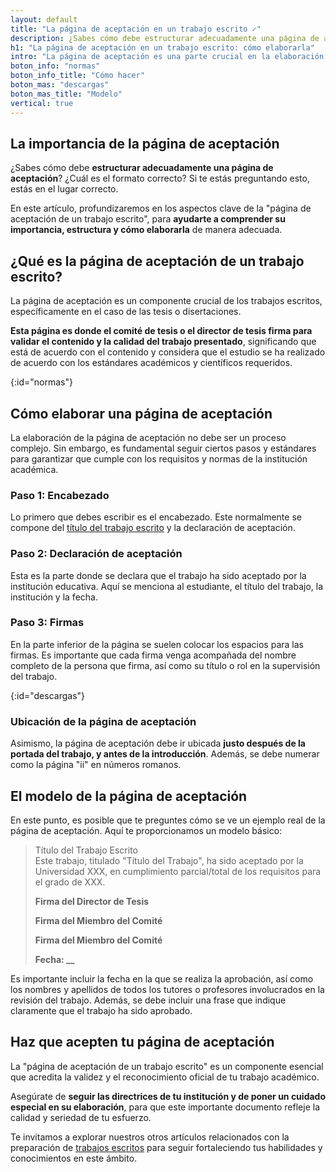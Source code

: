```yaml
---
layout: default
title: "La página de aceptación en un trabajo escrito ✓"
description: ¿Sabes cómo debe estructurar adecuadamente una página de aceptación? ¿Cuál es el formato correcto? Si te estás preguntando esto, estás en el lugar correcto.
h1: "La página de aceptación en un trabajo escrito: cómo elaborarla"
intro: "La página de aceptación es una parte crucial en la elaboración de cualquier trabajo académico, siendo esta la sección que valida oficialmente el trabajo realizado."
boton_info: "normas"
boton_info_title: "Cómo hacer"
boton_mas: "descargas"
boton_mas_title: "Modelo"
vertical: true
---
```

## La importancia de la página de aceptación

¿Sabes cómo debe **estructurar adecuadamente una página de aceptación**? ¿Cuál es el formato correcto? Si te estás preguntando esto, estás en el lugar correcto.

En este artículo, profundizaremos en los aspectos clave de la "página de aceptación de un trabajo escrito", para **ayudarte a comprender su importancia, estructura y cómo elaborarla** de manera adecuada.

## ¿Qué es la página de aceptación de un trabajo escrito?

La página de aceptación es un componente crucial de los trabajos escritos, específicamente en el caso de las tesis o disertaciones.

**Esta página es donde el comité de tesis o el director de tesis firma para validar el contenido y la calidad del trabajo presentado**, significando que está de acuerdo con el contenido y considera que el estudio se ha realizado de acuerdo con los estándares académicos y científicos requeridos.
<!-- Anclaje para que la barra fijada no cubra el siguiente subtítulo -->
{:id="normas"}

## Cómo elaborar una página de aceptación

La elaboración de la página de aceptación no debe ser un proceso complejo. Sin embargo, es fundamental seguir ciertos pasos y estándares para garantizar que cumple con los requisitos y normas de la institución académica.

### Paso 1: Encabezado

Lo primero que debes escribir es el encabezado. Este normalmente se compone del [título del trabajo escrito]({{'titulos-trabajo-escrito'|relative_url}}) y la declaración de aceptación. 

### Paso 2: Declaración de aceptación

Esta es la parte donde se declara que el trabajo ha sido aceptado por la institución educativa. Aquí se menciona al estudiante, el título del trabajo, la institución y la fecha.

### Paso 3: Firmas

En la parte inferior de la página se suelen colocar los espacios para las firmas. Es importante que cada firma venga acompañada del nombre completo de la persona que firma, así como su título o rol en la supervisión del trabajo.
<!-- Anclaje para que la barra fijada no cubra el siguiente subtítulo -->
{:id="descargas"}

### Ubicación de la página de aceptación

Asimismo, la página de aceptación debe ir ubicada **justo después de la portada del trabajo, y antes de la introducción**. Además, se debe numerar como la página "ii" en números romanos.

## El modelo de la página de aceptación

En este punto, es posible que te preguntes cómo se ve un ejemplo real de la página de aceptación. Aquí te proporcionamos un modelo básico:

>Título del Trabajo Escrito  
>Este trabajo, titulado "Título del Trabajo", ha sido aceptado por la Universidad XXX, en cumplimiento parcial/total de los requisitos para el grado de XXX.  
>  
>
>**Firma del Director de Tesis**
>
>
>**Firma del Miembro del Comité**
>
>
>**Firma del Miembro del Comité**
>
>**Fecha: __**

Es importante incluir la fecha en la que se realiza la aprobación, así como los nombres y apellidos de todos los tutores o profesores involucrados en la revisión del trabajo. Además, se debe incluir una frase que indique claramente que el trabajo ha sido aprobado.

## Haz que acepten tu página de aceptación

La "página de aceptación de un trabajo escrito" es un componente esencial que acredita la validez y el reconocimiento oficial de tu trabajo académico.

Asegúrate de **seguir las directrices de tu institución y de poner un cuidado especial en su elaboración**, para que este importante documento refleje la calidad y seriedad de tu esfuerzo.

Te invitamos a explorar nuestros otros artículos relacionados con la preparación de [trabajos escritos](/) para seguir fortaleciendo tus habilidades y conocimientos en este ámbito.

